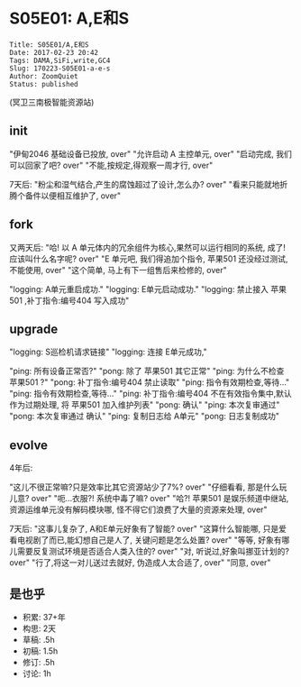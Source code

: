 # S05E01: A,E和S

    Title: S05E01/A,E和S
    Date: 2017-02-23 20:42
    Tags: DAMA,SiFi,write,GC4
    Slug: 170223-S05E01-a-e-s
    Author: ZoomQuiet
    Status: published

(冥卫三南极智能资源站)

## init
"伊甸2046 基础设备已投放, over"
"允许启动 A 主控单元, over"
"启动完成, 我们可以回家了吧? over"
"不能,按规定,得观察一周才行, over"

7天后:
"粉尘和湿气结合,产生的腐蚀超过了设计,怎么办? over"
"看来只能就地折腾个备件以便相互维护了, over"

## fork
又两天后:
"哈! 以 A 单元体内的冗余组件为核心,果然可以运行相同的系统, 成了! 应该叫什么名字呢? over"
"E 单元吧, 我们得追加个指令, 苹果501 还没经过测试, 不能使用, over"
"这个简单, 马上有下一组售后来检修的, over"

"logging: A单元重启成功."
"logging: E单元启动成功."
"logging: 禁止接入 苹果501 ,补丁指令:编号404 写入成功"

## upgrade
"logging: S巡检机请求链接"
"logging: 连接 E单元成功,"

"ping: 所有设备正常否?"
"pong: 除了 苹果501 其它正常"
"ping: 为什么不检查 苹果501 ?"
"pong: 补丁指令:编号404 禁止读取"
"ping: 指令有效期检查,等待…"
"ping: 指令有效期检查,等待…"
"ping: 补丁指令:编号404 不在有效指令集中,默认作为过期处理, 将 苹果501 加入维护列表"
"pong: 确认"
"ping: 本次复审通过"
"pong: 本次复审通过 确认"
"ping: 复制日志给 A单元"
"pong: 日志复制成功"

## evolve
4年后:

"这儿不很正常嘛?只是效率比其它资源站少了7%? over"
"仔细看看, 那是什么玩儿意? over"
"呃…衣服?! 系统中毒了嘛? over"
"哈?! 苹果501 是娱乐频道中继站, 资源运维单元没有解码模块哪, 怪不得它们浪费了大量的资源来处理, over"

7天后:
"这事儿复杂了, A和E单元好象有了智能? over"
"这算什么智能哪, 只是爱看电视剧了而已,能幻想自己是人了, 关键问题是怎么处置? over"
"等等, 好象有哪儿需要反复测试环境是否适合人类入住的? over"
"对, 听说过,好象叫挪亚计划的? over"
"行了,将这一对儿送过去就好, 伪造成人太合适了, over"
"同意, over"

## 是也乎

- 积累: 37+年
- 构思: 2天
- 草稿: .5h
- 初稿: 1.5h
- 修订: .5h
- 讨论: 1h




